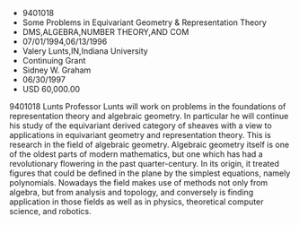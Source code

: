 
* 9401018
* Some Problems in Equivariant Geometry & Representation Theory
* DMS,ALGEBRA,NUMBER THEORY,AND COM
* 07/01/1994,06/13/1996
* Valery Lunts,IN,Indiana University
* Continuing Grant
* Sidney W. Graham
* 06/30/1997
* USD 60,000.00

9401018 Lunts Professor Lunts will work on problems in the foundations of
representation theory and algebraic geometry. In particular he will continue his
study of the equivariant derived category of sheaves with a view to applications
in equivariant geometry and representation theory. This is research in the field
of algebraic geometry. Algebraic geometry itself is one of the oldest parts of
modern mathematics, but one which has had a revolutionary flowering in the past
quarter-century. In its origin, it treated figures that could be defined in the
plane by the simplest equations, namely polynomials. Nowadays the field makes
use of methods not only from algebra, but from analysis and topology, and
conversely is finding application in those fields as well as in physics,
theoretical computer science, and robotics.
